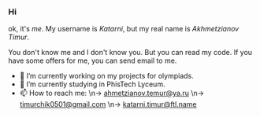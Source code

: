 ### Hi 

ok, it's $me$. My username is $Katarni$, but my real name is $Akhmetzianov$ $Timur$.

You don't know me and I don't know you. But you can read my code. 
If you have some offers for me, you can send email to me.

- 🔭 I’m currently working on my projects for olympiads.
- 🌱 I’m currently studying in PhisTech Lyceum.
- 📫 How to reach me:
  \n-> ahmetzianov.temur@ya.ru
  \n-> timurchik0501@gmail.com
  \n-> katarni.timur@ftl.name
